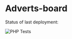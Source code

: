 # Adverts-board

Status of last deployment:<br>

![PHP Tests](https://github.com/Kepler-62b/adverts-board/actions/workflows/PHP-Tests.yml/badge.svg)
